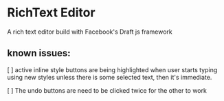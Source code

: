 # RichText Editor
A rich text editor build with Facebook's Draft js framework

## known issues:
[ ] active inline style buttons are being highlighted when user starts typing using new styles unless there is some selected text, then it's immediate.

[ ] The undo buttons are need to be clicked twice for the other to work
